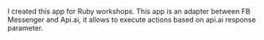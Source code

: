 I created this app for Ruby workshops. 
This app is an adapter between FB Messenger and Api.ai, it allows to execute actions based on api.ai response parameter.
